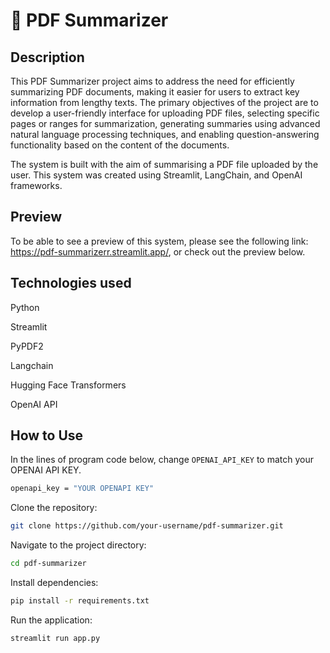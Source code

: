 # 📄 PDF Summarizer

## Description
This PDF Summarizer project aims to address the need for efficiently
summarizing PDF documents, making it easier for users to extract key
information from lengthy texts. The primary objectives of the project are to
develop a user-friendly interface for uploading PDF files, selecting specific
pages or ranges for summarization, generating summaries using advanced
natural language processing techniques, and enabling question-answering
functionality based on the content of the documents.

The system is built with the aim of summarising a PDF file uploaded by the user. This system was created using Streamlit, LangChain, and OpenAI frameworks.

## Preview
To be able to see a preview of this system, please see the following link: https://pdf-summarizerr.streamlit.app/,  or check out the preview below.
## Technologies used

Python

Streamlit

PyPDF2

Langchain

Hugging Face Transformers

OpenAI API
## How to Use
In the lines of program code below, change ``OPENAI_API_KEY`` to match your OPENAI API KEY. 

```bash
openapi_key = "YOUR OPENAPI KEY"
```
Clone the repository:
```bash
git clone https://github.com/your-username/pdf-summarizer.git

```
Navigate to the project directory:
```bash
cd pdf-summarizer
```
Install dependencies:
```bash
pip install -r requirements.txt
```
Run the application:
```bash
streamlit run app.py
```




